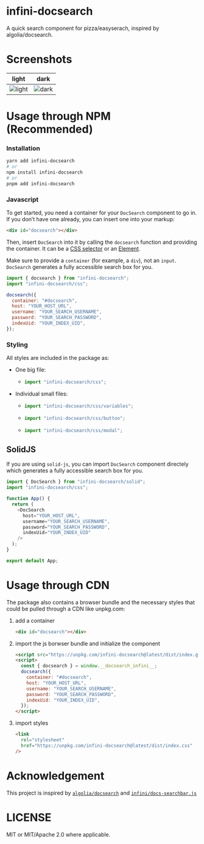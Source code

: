 # infini-docsearch

A quick search component for pizza/easyserach, inspired by algolia/docsearch.

# Screenshots

| light                                                                                              | dark                                                                                             |
| -------------------------------------------------------------------------------------------------- | ------------------------------------------------------------------------------------------------ |
| ![light](https://github.com/tauri-apps/infini-docsearch/raw/dev/.github/screenshot-light.png) | ![dark](https://github.com/tauri-apps/infini-docsearch/raw/dev/.github/screenshot-dark.png) |

# Usage through NPM (Recommended)

### Installation

```sh
yarn add infini-docsearch
# or
npm install infini-docsearch
# or
pnpm add infini-docsearch
```

### Javascript

To get started, you need a container for your `DocSearch` component to go in. If you don’t have one already, you can insert one into your markup:

```html
<div id="docsearch"></div>
```

Then, insert `DocSearch` into it by calling the `docsearch` function and providing the container. It can be a [CSS selector](https://developer.mozilla.org/en-US/docs/web/css/css_selectors) or an [Element](https://developer.mozilla.org/en-us/docs/web/api/htmlelement).

Make sure to provide a `container` (for example, a `div`), not an `input`. `DocSearch` generates a fully accessible search box for you.

```js
import { docsearch } from "infini-docsearch";
import "infini-docsearch/css";

docsearch({
  container: "#docsearch",
  host: "YOUR_HOST_URL",
  username: "YOUR_SEARCH_USERNAME",
  password: "YOUR_SEARCH_PASSWORD",
  indexUid: "YOUR_INDEX_UID",
});
```

### Styling

All styles are included in the package as:

- One big file:
  - ```js
    import "infini-docsearch/css";
    ```
- Individual small files:
  - ```js
    import "infini-docsearch/css/variables";
    ```
  - ```js
    import "infini-docsearch/css/button";
    ```
  - ```js
    import "infini-docsearch/css/modal";
    ```

## SolidJS

If you are using `solid-js`, you can import `DocSearch` component directely which generates a fully accessible search box for you.

```js
import { DocSearch } from "infini-docsearch/solid";
import "infini-docsearch/css";

function App() {
  return (
    <DocSearch
      host="YOUR_HOST_URL",
      username="YOUR_SEARCH_USERNAME",
      password="YOUR_SEARCH_PASSWORD",
      indexUid="YOUR_INDEX_UID"
    />
  );
}

export default App;
```

# Usage through CDN

The package also contains a browser bundle and the necessary styles that could be pulled through a CDN like unpkg.com:

1. add a container

   ```html
   <div id="docsearch"></div>
   ```

2. import the js borwser bundle and initialize the component

   ```html
   <script src="https://unpkg.com/infini-docsearch@latest/dist/index.global.js"></script>
   <script>
     const { docsearch } = window.__docsearch_infini__;
     docsearch({
       container: "#docsearch",
       host: "YOUR_HOST_URL",
       username: "YOUR_SEARCH_USERNAME",
       password: "YOUR_SEARCH_PASSWORD",
       indexUid: "YOUR_INDEX_UID",
     });
   </script>
   ```

3. import styles

   ```html
   <link
     rel="stylesheet"
     href="https://unpkg.com/infini-docsearch@latest/dist/index.css"
   />
   ```

# Acknowledgement

This project is inspired by [`algolia/docsearch`](https://github.com/algolia/docsearch/) and [`infini/docs-searchbar.js`](https://github.com/infini/docs-searchbar.js/)

# LICENSE

MIT or MIT/Apache 2.0 where applicable.
